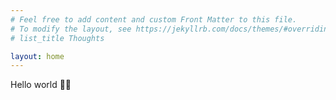 ```yaml
---
# Feel free to add content and custom Front Matter to this file.
# To modify the layout, see https://jekyllrb.com/docs/themes/#overriding-theme-defaults
# list_title Thoughts

layout: home
---
```


Hello world 👩‍💻